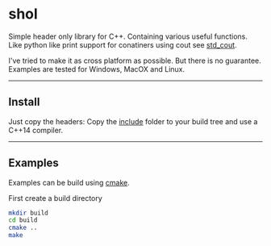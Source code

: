 # shol

Simple header only library for C++. Containing various useful functions. Like python like print support for conatiners using cout see [std_cout](examples/std_cout.cpp).

I've tried to make it as cross platform as possible. But there is no guarantee. Examples are tested for Windows, MacOX and Linux.

---

## Install

Just copy the headers:
    Copy the [include](include) folder to your build tree and use a C++14 compiler.

---

## Examples

Examples can be build using [cmake](https://cmake.org/).

First create a build directory
```sh
mkdir build
cd build
cmake ..
make
```

